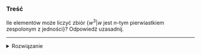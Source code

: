 ### Treść
Ile elementów może liczyć zbiór $\{w^3 | w \text{ jest } n\text{-tym pierwiastkiem zespolonym z jedności}\}$? Odpowiedź uzasadnij.

------
<details><summary>Rozwiązanie</summary>
<p>
